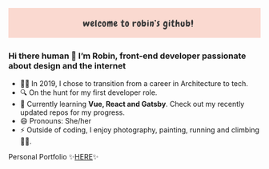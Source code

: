 ![Banner](https://github.com/robinnong/robinnong/blob/master/git_banner.jpg)

### Hi there human 👋 I’m Robin, front-end developer passionate about design and the internet
 
- 👩‍💻 In 2019, I chose to transition from a career in Architecture to tech.
- 🔍 On the hunt for my first developer role.
- 🌱 Currently learning <b>Vue, React and Gatsby</b>. Check out my recently updated repos for my progress.
- 😄 Pronouns: She/her
- ⚡ Outside of coding, I enjoy photography, painting, running and climbing 🧗‍♀️.  

Personal Portfolio ✨<a href="https://www.robinnong.com/">HERE</a>✨

